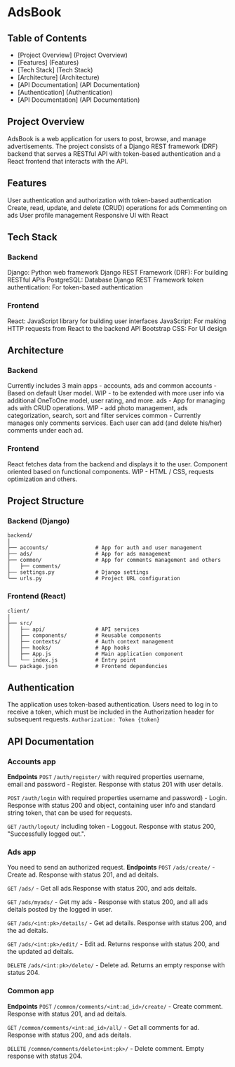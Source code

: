 
# AdsBook
## Table of Contents
* [Project Overview] (Project Overview)
* [Features] (Features)
* [Tech Stack] (Tech Stack)
* [Architecture] (Architecture)
* [API Documentation] (API Documentation)
* [Authentication] (Authentication)
* [API Documentation] (API Documentation)

## Project Overview
AdsBook is a web application for users to post, browse, and manage advertisements. The project consists of a Django REST framework (DRF) backend that serves a RESTful API with token-based authentication and a React frontend that interacts with the API.

## Features
User authentication and authorization with token-based authentication
Create, read, update, and delete (CRUD) operations for ads
Commenting on ads
User profile management
Responsive UI with React

## Tech Stack
###  Backend
Django: Python web framework
Django REST Framework (DRF): For building RESTful APIs
PostgreSQL: Database
Django REST Framework token authentication: For token-based authentication

### Frontend
React: JavaScript library for building user interfaces
JavaScript: For making HTTP requests from React to the backend API
Bootstrap CSS: For UI design

## Architecture
### Backend
Currently includes 3 main apps - accounts, ads and common
accounts - Based on default User model. WIP - to be extended with more user info via additional OneToOne model, user rating, and more.
ads - App for managing ads with CRUD operations. WIP - add photo management, ads categorization, search, sort and filter services 
common - Currently manages only comments services. Each user can add (and delete his/her) comments under each ad.

### Frontend
React fetches data from the backend and displays it to the user.
Component oriented based on functional components.
WIP - HTML / CSS, requests optimization and others.

## Project Structure
### Backend (Django)
```
backend/
│
├── accounts/               # App for auth and user management
├── ads/                    # App for ads management
├── common/                 # App for comments management and others
│   ├── comments/
├── settings.py             # Django settings
└── urls.py                 # Project URL configuration
```

### Frontend (React)
```
client/
│
├── src/
│   ├── api/                # API services
│   ├── components/         # Reusable components
│   ├── contexts/           # Auth context management
│   ├── hooks/              # App hooks
│   ├── App.js              # Main application component
│   └── index.js            # Entry point
└── package.json            # Frontend dependencies
```

## Authentication
The application uses token-based authentication. Users need to log in to receive a token, which must be included in the Authorization header for subsequent requests.
`Authorization: Token {token}`

## API Documentation
### Accounts app
**Endpoints**
`POST` `/auth/register/` with required properties username, email and password - Register. Response with status 201 with user details.

`POST` `/auth/login` with required properties username and password) - Login. Response with status 200 and object, containing user info and standard string token, that can be used for requests.

`GET` `/auth/logout/` including token - Loggout. Response with status 200, "Successfully logged out.".

### Ads app
You need to send an authorized request.
**Endpoints**
`POST` `/ads/create/` - Create ad. Response with status 201, and ad deitals.

`GET` `/ads/` - Get all ads.Response with status 200, and ads deitals.

`GET` `/ads/myads/` - Get my ads - Response with status 200, and all ads deitals posted by the logged in user.

`GET` `/ads/<int:pk>/details/` - Get ad details. Response with status 200, and the ad deitals.

`GET` `/ads/<int:pk>/edit/` - Edit ad. Returns response with status 200, and the updated ad deitals.

`DELETE` `/ads/<int:pk>/delete/` - Delete ad. Returns an empty response with status 204.

### Common app
**Endpoints**
`POST` `/common/comments/<int:ad_id>/create/` - Create comment. Response with status 201, and ad deitals.

`GET` `/common/comments/<int:ad_id>/all/` - Get all comments for ad. Response with status 200, and ads deitals.

`DELETE` `/common/comments/delete<int:pk>/` - Delete comment. Empty response with status 204.

